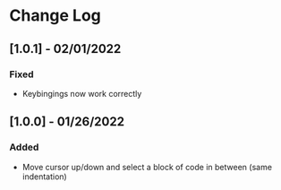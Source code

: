 # Change Log

## [1.0.1] - 02/01/2022

### Fixed

- Keybingings now work correctly

## [1.0.0] - 01/26/2022

### Added

- Move cursor up/down and select a block of code in between (same indentation)

